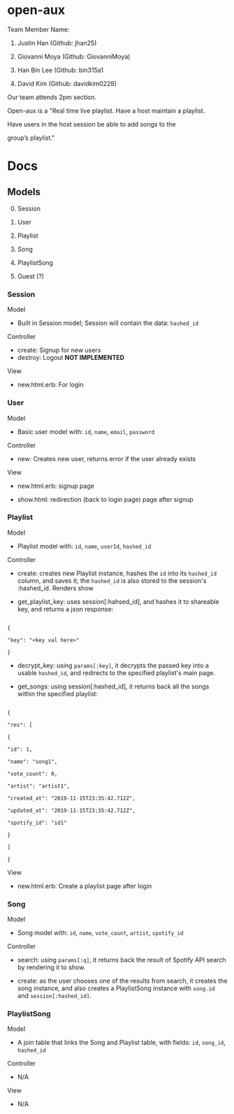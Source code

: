 # open-aux

  

Team Member Name:

1. Justin Han (Github: jhan25)

2. Giovanni Moya (Github: GiovanniMoya)

3. Han Bin Lee (Github: bin315a1

4. David Kim (Github: davidkim0228)

  

Our team attends 2pm section.

  

Open-aux is a "Real time live playlist. Have a host maintain a playlist.

Have users in the host session be able to add songs to the

group’s playlist."

  

# Docs

  

## Models

0. Session

1. User

2. Playlist

3. Song

4. PlaylistSong

5. Guest (?)

  

### Session

Model
- Built in Session model; Session will contain the data: `hashed_id`

Controller
- create: Signup for new users
- destroy: Logout **NOT IMPLEMENTED**

  

View

- new.html.erb: For login

  

### User

  

Model

- Basic user model with: `id`, `name`, `email`, `password`

  

Controller

- new: Creates new user, returns error if the user already exists

  

View

- new.html.erb: signup page

- show.html: redirection (back to login page) page after signup

  

### Playlist

  

Model

- Playlist model with: `id`, `name`, `userId`, `hashed_id`

  

Controller

- create: creates new Playlist instance, hashes the `id` into its `hashed_id` column, and saves it; the `hashed_id` is also stored to the session's :hashed_id. Renders show

- get_playlist_key: uses session[:hahsed_id], and hashes it to shareable key, and returns a json response:

```

{

"key": "<key val here>"

}

```

- decrypt_key: using `params[:key]`, it decrypts the passed key into a usable `hashed_id`, and redirects to the specified playlist's main page.

- get_songs: using session[:hashed_id], it returns back all the songs within the specified playlist:

```

{

"res": [

{

"id": 1,

"name": "song1",

"vote_count": 0,

"artist": "artist1",

"created_at": "2019-11-15T23:35:42.712Z",

"updated_at": "2019-11-15T23:35:42.712Z",

"spotify_id": "id1"

}

]

}

```

  

View

- new.html.erb: Create a playlist page after login

  

### Song

  

Model

- Song model with: `id`, `name`, `vote_count`, `artist`, `spotify_id`

  

Controller

- search: using `params[:q]`, it returns back the result of Spotify API search by rendering it to show.

- create: as the user chooses one of the results from search, it creates the song instance, and also creates a PlaylistSong instance with `song.id` and `session[:hashed_id]`.

  

### PlaylistSong

  
Model

- A join table that links the Song and Playlist table, with fields: `id`, `song_id`, `hashed_id`

  

Controller

- N/A

  

View

- N/A